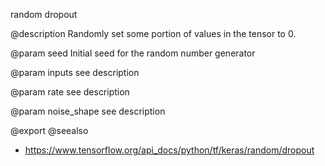 random dropout

@description
Randomly set some portion of values in the tensor to 0.

@param seed
Initial seed for the random number generator

@param inputs
see description

@param rate
see description

@param noise_shape
see description

@export
@seealso
+ <https://www.tensorflow.org/api_docs/python/tf/keras/random/dropout>
